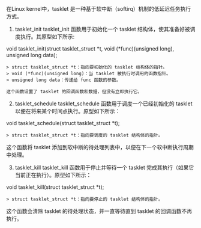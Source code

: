 在Linux kernel中，tasklet 是一种基于软中断（softirq）机制的低延迟任务执行方式。

1. tasklet_init
tasklet_init 函数用于初始化一个 tasklet 结构体，使其准备好被调度执行。其原型如下所示:

void tasklet_init(struct tasklet_struct *t, void (*func)(unsigned long), unsigned long data);

    > struct tasklet_struct *t：指向要初始化的 tasklet 结构体的指针。
    > void (*func)(unsigned long)：当 tasklet 被执行时调用的函数指针。
    > unsigned long data：传递给 func 函数的参数。

    这个函数设置了 tasklet 的回调函数和数据，但没有立即执行它。


2. tasklet_schedule
tasklet_schedule 函数用于调度一个已经初始化的 tasklet 以便在将来某个时间点执行。原型如下所示：

void tasklet_schedule(struct tasklet_struct *t);

    > struct tasklet_struct *t：指向要调度的 tasklet 结构体的指针。
这个函数将 tasklet 添加到软中断的待处理列表中，以便在下一个软中断执行周期中处理。

3. tasklet_kill
tasklet_kill 函数用于停止并等待一个 tasklet 完成其执行（如果它当前正在执行）。原型如下所示：

void tasklet_kill(struct tasklet_struct *t);

    > struct tasklet_struct *t：指向要停止的 tasklet 结构体的指针。
这个函数会清除 tasklet 的待处理状态，并一直等待直到 tasklet 的回调函数不再执行。

